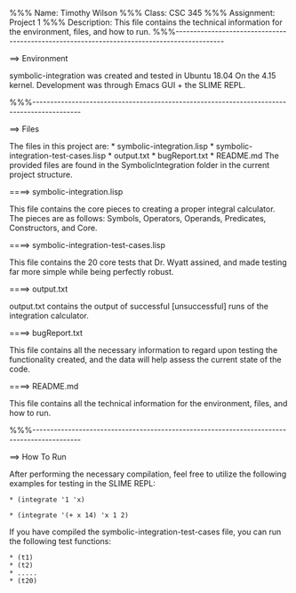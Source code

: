 %%% Name:		Timothy Wilson
%%% Class:		CSC 345
%%% Assignment:		Project 1
%%% Description:	This file contains the technical information for the environment, files, and how to run.
%%%-------------------------------------------------------------------------------------------

==> Environment

symbolic-integration was created and tested in Ubuntu 18.04 On the 4.15 kernel.
Development was through Emacs GUI + the SLIME REPL.

%%%-------------------------------------------------------------------------------------------

==> Files 

The files in this project are:
	* symbolic-integration.lisp
	* symbolic-integration-test-cases.lisp
	* output.txt
	* bugReport.txt
	* README.md
The provided files are found in the SymbolicIntegration folder in the current project structure.


====> symbolic-integration.lisp 

This file contains the core pieces to creating a proper integral calculator.
The pieces are as follows: Symbols, Operators, Operands, Predicates, Constructors, and Core.

====> symbolic-integration-test-cases.lisp

This file contains the 20 core tests that Dr. Wyatt assined, and made testing
far more simple while being perfectly robust.

====> output.txt

output.txt contains the output of successful [unsuccessful] runs of the integration calculator.

====> bugReport.txt

This file contains all the necessary information to regard upon testing the functionality
created, and the data will help assess the current state of the code.

====> README.md

This file contains all the technical information for the environment, files, and how to run.

%%%-------------------------------------------------------------------------------------------

==> How To Run

After performing the necessary compilation, feel free to utilize the following examples
for testing in the SLIME REPL:

	* (integrate '1 'x)

	* (integrate '(+ x 14) 'x 1 2)

If you have compiled the symbolic-integration-test-cases file, you can run the following
test functions:

	* (t1)
	* (t2)
	* .....
	* (t20) 


